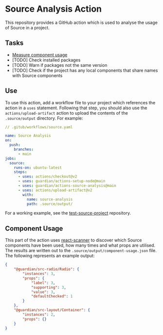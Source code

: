 # Source Analysis Action

This repository provides a GitHub action which is used to analyse the usage of Source in a project.

## Tasks

-   [Measure component usage](#component-usage)
-   [TODO] Check installed packages
-   [TODO] Warn if packages not the same version
-   [TODO] Check if the project has any local components that share names with Source components

## Use

To use this action, add a workflow file to your project which references the action in a `uses` statement. Following that step, you should also use the `actions/upload-artifact` action to upload the contents of the `.source/output` directory. For example:

```yaml
// .gitub/workflows/source.yaml

name: Source Analysis
on:
  push:
    branches:
      - main
jobs:
  source:
    runs-on: ubuntu-latest
    steps:
      - uses: actions/checkout@v2
      - uses: guardian/actions-setup-node@main
      - uses: guardian/actions-source-analysis@main
      - uses: actions/upload-artifact@v2
        with:
          name: source-analysis
          path: .source/output/

```

For a working example, see the [test-source-project](https://github.com/guardian/test-source-project) repository.

## Component Usage

This part of the action uses [react-scanner](https://github.com/moroshko/react-scanner) to discover which Source components have been used, how many times and what props are utilised. The results are written out to the `.source/output/component-usage.json` file. The following represents an example output:

```json
{
    "@guardian/src-radio/Radio": {
        "instances": 3,
        "props": {
            "label": 3,
            "supporting": 3,
            "value": 3,
            "defaultChecked": 1
        }
    },
    "@guardian/src-layout/Container": {
        "instances": 2,
        "props": {}
    }
}
```
